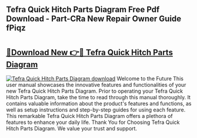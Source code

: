 ## Tefra Quick Hitch Parts Diagram Free Pdf Download - Part-CRa New Repair Owner Guide fPiqz

# <h2><a href="http://dfovdq.blite.top/?on=Tefra+Quick+Hitch+Parts+Diagram">🔗Download New 👉🔴 Tefra Quick Hitch Parts Diagram</a></h2>

[![Tefra Quick Hitch Parts Diagram download](https://i.imgur.com/lujVjoI.png)](http://dfovdq.blite.top/?on=Tefra+Quick+Hitch+Parts+Diagram)
Welcome to the Future This user manual showcases the innovative features and functionalities of your new Tefra Quick Hitch Parts Diagram. Prior to operating your Tefra Quick Hitch Parts Diagram, take the time to read through this manual thoroughly. It contains valuable information about the product's features and functions, as well as setup instructions and step-by-step guides for using each feature. This remarkable Tefra Quick Hitch Parts Diagram offers a plethora of features to enhance your daily life. Thank You for Choosing Tefra Quick Hitch Parts Diagram. We value your trust and support.
